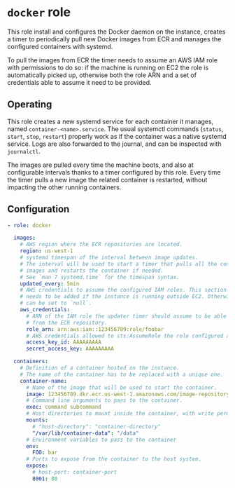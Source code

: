 # `docker` role

This role install and configures the Docker daemon on the instance, creates a
timer to periodically pull new Docker images from ECR and manages the
configured containers with systemd.

To pull the images from ECR the timer needs to assume an AWS IAM role with
permissions to do so: if the machine is running on EC2 the role is
automatically picked up, otherwise both the role ARN and a set of credentials
able to assume it need to be provided.


## Operating

This role creates a new systemd service for each container it manages, named
`container-<name>.service`. The usual systemctl commands (`status`, `start`,
`stop`, `restart`) properly work as if the container was a native systemd
service. Logs are also forwarded to the journal, and can be inspected with
`journalctl`.

The images are pulled every time the machine boots, and also at configurable
intervals thanks to a timer configured by this role. Every time the timer pulls
a new image the related container is restarted, without impacting the other
running containers.

## Configuration

```yaml
- role: docker

  images:
    # AWS region where the ECR repositories are located.
    region: us-west-1
    # systemd timespan of the interval between image updates.
    # The interval will be used to start a timer that pulls all the configured
    # images and restarts the container if needed.
    # See `man 7 systemd.time` for the timespan syntax.
    updated_every: 5min
    # AWS credentials to assume the configured IAM roles. This section only
    # needs to be added if the instance is running outside EC2. Otherwise it
    # can be set to `null`.
    aws_credentials:
      # ARN of the IAM role the updater timer should assume to be able to pull
      # from the ECR repository.
      role_arn: arn:aws:iam::123456789:role/foobar
      # AWS credentials allowed to sts:AssumeRole the role configured above.
      access_key_id: AAAAAAAAA
      secret_access_key: AAAAAAAAA

  containers:
    # Definition of a container hosted on the instance.
    # The name of the container has to be replaced with a unique one.
    container-name:
      # Name of the image that will be used to start the container.
      image: 123456789.dkr.ecr.us-west-1.amazonaws.com/image-repository:latest
      # Command line arguments to pass to the container.
      exec: command subcommand
      # Host directories to mount inside the container, with write permissions.
      mounts:
        # "host-directory": "container-directory"
        "/var/lib/container-data": "/data"
      # Environment variables to pass to the container
      env:
        FOO: bar
      # Ports to expose from the container to the host system.
      expose:
        # host-port: container-port
        8001: 80
```
